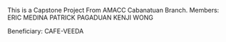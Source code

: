 This is a Capstone Project From AMACC Cabanatuan Branch. 
Members:
ERIC MEDINA
PATRICK PAGADUAN
KENJI WONG

Beneficiary:
CAFE-VEEDA
